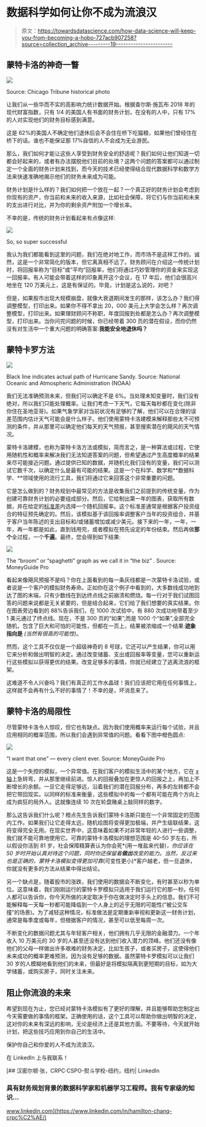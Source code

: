# 数据科学如何让你不成为流浪汉

> 原文：<https://towardsdatascience.com/how-data-science-will-keep-you-from-becoming-a-hobo-727acb907258?source=collection_archive---------19----------------------->

## 蒙特卡洛的神奇一瞥

![](img/ab1aea649eb7976c301690a40174751d.png)

Source: Chicago Tribune historical photo

让我们从一些华而不实的高影响力统计数据开始。根据查尔斯·施瓦布 2018 年的现代财富指数，只有 1/4 的美国人有书面的财务计划，在没有的人中，只有 17%的人对实现他们的财务目标感到满意。

这是 62%的美国人不确定他们退休后会不会住在桥下吃猫粮，如果他们曾经住在桥下的话。谁也不能保证那 17%自信的人不会成为无业游民。

那么，我们如何才能让这些人享受到财务安全的舒适呢？我们如何让他们知道一切都会好起来的，或者有办法摆脱他们目前的处境？这两个问题的答案都可以通过制定一个全面的财务计划来找到，而今天的技术已经使得结合现代数据科学和数学方法来快速准确地揭示他们的财务未来成为可能。

财务计划是什么样的？我们如何把一个放在一起？一个真正好的财务计划会考虑到你现有的资产，你当前和未来的收入来源，比如社会保障，将它们与你当前和未来的支出进行对比，并为你的剩余资产附加一个增长率。

不幸的是，传统的财务计划看起来有点像这样:

![](img/2ca1c31abb074239f5382e9fa9b17a35.png)

So, so super successful

我认为我们都能看到这里的问题，我们在绝对地工作，而市场不是这样工作的。诚然，这是一个非常简化的版本，但它离真相不远了。财务顾问在介绍这一传统计划时，将回报率称为“目标”或“平均”回报率，他们将通过巧妙管理你的资金来实现这一回报率。有人可能会带着这样的印象离开这个会议，在 17 年后，他们会很高兴地坐在 120 万美元上，这是有保证的。毕竟，计划是这么说的，对吧？

但是，如果股市出现大规模崩盘，就像大衰退期间发生的那样，该怎么办？我们得调整模型，打印出来。如果你不得不拿出 20，000 美元上大学会怎么样？再次调整模型，打印出来。如果理财顾问不称职，年度回报到处都是怎么办？再次调整模型，打印出来。当你问完问题的时候，你已经带着 300 页的潜在假设，而你仍然没有对生活中一个重大问题的明确答案:**我能安全地退休吗？**

## 蒙特卡罗方法

![](img/ece01749b07db4e5beb1466a6eab5739.png)

Black line indicates actual path of Hurricane Sandy. Source: National Oceanic and Atmospheric Administration (NOAA)

我们无法准确预测未来，但我们可以确定不是 6%。当处理未知变量时，我们没有绝对，所以我们只能处理概率。让我们考虑一下天气，它每天每秒都在变化(除非你住在圣地亚哥)。如果气象学家对当前状况有足够的了解，他们可以在合理的误差范围内估计天气可能会是什么样子。他们使用蒙特卡洛建模来解释那些太不可预测的条件，并从那里可以确定他们每天的天气预报，甚至搜索潜在的飓风的天气情况。

蒙特卡洛建模，也称为蒙特卡洛方法或模拟，简而言之，是一种算法或过程，它使用随机性和概率来解决我们无法知道答案的问题，但希望通过产生高度概率的结果来尽可能接近问题。通过提供已知的数据，并随机化我们没有的变量，我们可以测试它数千次，以确定什么是最有可能的结果。这是一个在科学、数学和**数据科学、**领域使用的流行工具，我们将通过它来回答这个非常重要的问题。

它是怎么做到的？财务规划中最常见的方法是收集我们之前提到的传统变量，作为创建可靠财务计划的必要组成部分。然后，它绘制出第一年的图表，获取所有数据，并在给定的[标准差](https://simple.wikipedia.org/wiki/Standard_deviation)内选择一个随机回报率。这个标准差通常是根据客户投资组合的特征预先确定的。然后，该模拟基于该回报率调整客户当年的投资组合，并基于客户当年陈述的支出目标和/或储蓄增加或减少美元。接下来的一年，一年，一年，再一年都是如此，直到钱用完，或者模拟在预先设定的年份结束。然后再做**那个**全过程，一个**千遍**。最终，您会得到如下结果:

![](img/fa8b87ecc11fafa106b7be435d024e44.png)

The “broom” or “spaghetti” graph as we call it in “the biz” . Source: MoneyGuide Pro

看起来像飓风预报不是吗？你在上面看到的每一条灰线都是一次蒙特卡洛试验，或者说是一个客户的模拟财务寿命。正如你在这个例子中看到的，大多数线成功地到达了图的末端，只有少数线在到达终点线之前崩溃和燃烧。每一行对于我们试图回答的问题来说都是无关紧要的，但是结合起来，它们给了我们想要的真实结果。你在图表旁边看到的 88%告诉我们，在 1000 次试验中，有 880 次成功地带着至少 1 美元通过了终点线。现在，不是 300 页的“如果”,而是 1000 个“如果”,全部完全随机，包含了巨大和可怕的可能性，但都在一页上，结果被浓缩成一个结果:**迹象指向是** *(当然有很高的可能性)*。

然而，这个工具不仅仅是一个超级神奇的 8 号球，它还可以产生结果，你可以用它来分析和做出明智的决定。通过改变储蓄、支出或回报率等变量，您可以重新运行这些模拟以获得更优的结果。改变足够多的事情，你就已经建立了逃离流浪的框架。

这难道不令人兴奋吗？我们有真正的工作水晶球！我们应该把它用在任何事情上，这样就不会再有什么不好的事情了！不幸的是，坏消息来了。

## 蒙特卡洛的局限性

尽管蒙特卡洛令人惊叹，但它也有缺点。因为我们使用概率来运行每个试验，并且应用相同的概率范围，所以我们会遇到异常值的问题。看看下图中橙色圆点:

![](img/de67f84f9dd668439f5317fd437e0155.png)

“I want that one” — every client ever. Source: MoneyGuide Pro

这是一个失控的模拟，一个异常值。在我们客户的模拟生活中的某个地方，它在 [x 轴](https://study.com/academy/lesson/x-axis-definition-lesson-quiz.html)上急转弯，并从那里继续前进。惊人的回报叠加在更惊人的回报之上，再加上不断增长的余额。一旦它走得足够远，沿着我们的潜在回报分布，再多的左转都不会把它带回现实。以同样的标准来衡量，这些模拟中的每一个都有可能在两个方向上成为疯狂的局外人。这就像连续 10 次在轮盘赌桌上敲同样的数字。

那么这告诉我们什么呢？橙点先生告诉我们蒙特卡洛斯只能在一个非常固定的范围内工作。如果我们让它走得太远，随机绘图将变得更加极端，并产生级联结果，这将变得完全无用。在现实世界中，这意味着如果不对非常年轻的人进行一些调整，我们就不能可靠地使用它。可靠的蒙特卡洛模拟的理想范围是 40-50 岁左右，所以假设你活到 81 岁，社会保障精算表认为你会死*(用一堆盐来代替)*，你应该在 50 岁时开始认真对待这个问题，同时你还保留着**做出**改变的能力。当然，反过来也是正确的，蒙特卡洛模拟变得更加可靠*(可变性更小)*客户越老，但一旦退休，你就没有更多的方法从结果中得出结论。

另一个缺点是，随着股市的涨跌，我们使用的数据会不断变化，有时甚至以秒为单位。这意味着，我们刚刚运行的蒙特卡罗模拟只适用于我们运行它的那一秒。任何人都可以告诉你，你今天所做的决定取决于你在做决定时手头上的信息。我们不可能解释每一天每一秒都可能降临到一个人身上的近乎无限的可能性(“被公交车撞”的场景)。为了减轻这种情况，标准做法是定期重新审视和更新这一财务计划，通常是每季度或每年，但根据客户的情况，甚至可以低至每周一次。

不断变化的数据问题尤其与年轻客户相关，他们拥有几乎无限的金融潜力。一个年收入 10 万美元的 30 岁的人甚至还没有达到他们收入潜力的顶峰。他们还没有像他们的父母一样做出许多艰难的财务决定，比如生孩子，或者买房子，这使得他们未来成功的概率更难预测，因为没有足够的数据。虽然蒙特卡罗模拟可以让我们 30 岁的人模糊地看到他们的未来，但最好是将模拟隔离到更短期的目标，如为大学储蓄，或购买房子，同时关注未来。

## 阻止你流浪的未来

希望到现在为止，您已经对蒙特卡洛模拟有了更好的理解，并且能够帮助您制定出今天需要做的事情的框架。正确使用的话，这个工具可以帮助你做出明智的决定，这对你的未来有深远的影响，无论是经济上还是其他方面。不要等待，今天就开始计划，把这些技巧应用到你自己的生活中。

保护你自己和你爱的人不成为流浪汉。

在 LinkedIn 上与我联系！

[](https://www.linkedin.com/in/hamilton-chang-crpc%C2%AE/) [## 汉密尔顿·张，CRPC·CSPO-熨斗学校-纽约，纽约| LinkedIn

### 具有财务规划背景的数据科学家和机器学习工程师。我有专家级的知识…

www.linkedin.com](https://www.linkedin.com/in/hamilton-chang-crpc%C2%AE/)